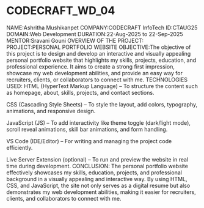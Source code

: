# CODECRAFT_WD_04
NAME:Ashritha Mushikanpet
COMPANY:CODECRAFT InfoTech
ID:CTAUG25
DOMAIN:Web Development
DURATION:22-Aug-2025 to 22-Sep-2025
MENTOR:Sravani Gouni
OVERVIEW OF THE PROJECT:
PROJECT:PERSONAL PORTFOLIO WEBSITE
OBJECTIVE:The objective of this project is to design and develop an interactive and visually appealing personal portfolio website that highlights my skills, projects, education, and professional experience. It aims to create a strong first impression, showcase my web development abilities, and provide an easy way for recruiters, clients, or collaborators to connect with me.
TECHNOLOGIES USED:
HTML (HyperText Markup Language) – To structure the content such as homepage, about, skills, projects, and contact sections.

CSS (Cascading Style Sheets) – To style the layout, add colors, typography, animations, and responsive design.

JavaScript (JS) – To add interactivity like theme toggle (dark/light mode), scroll reveal animations, skill bar animations, and form handling.

VS Code (IDE/Editor) – For writing and managing the project code efficiently.

Live Server Extension (optional) – To run and preview the website in real time during development.
CONCLUSION:
The personal portfolio website effectively showcases my skills, education, projects, and professional background in a visually appealing and interactive way. By using HTML, CSS, and JavaScript, the site not only serves as a digital resume but also demonstrates my web development abilities, making it easier for recruiters, clients, and collaborators to connect with me.
